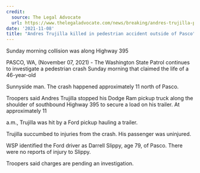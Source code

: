 ```yaml
---
credit:
  source: The Legal Advocate
  url: https://www.thelegaladvocate.com/news/breaking/andres-trujilla-pedestrian-crash-pasco-highway-395
date: '2021-11-08'
title: "Andres Trujilla killed in pedestrian accident outside of Pasco"
---
```

Sunday morning collision was along Highway 395

PASCO, WA, (November 07, 2021) - The Washington State Patrol continues to investigate a pedestrian crash Sunday morning that claimed the life of a 46-year-old

Sunnyside man. The crash happened approximately 11 north of Pasco.

Troopers said Andres Trujilla stopped his Dodge Ram pickup truck along the shoulder of southbound Highway 395 to secure a load on his trailer. At approximately 11 

a.m., Trujilla was hit by a Ford pickup hauling a trailer.

Trujilla succumbed to injuries from the crash. His passenger was uninjured.

WSP identified the Ford driver as Darrell Slippy, age 79, of Pasco. There were no reports of injury to Slippy.

Troopers said charges are pending an investigation.
